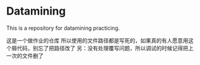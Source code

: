 # Datamining
This is a repository for datamining practicing.

这是一个做作业的仓库
所以使用的文件路径都是写死的，如果真的有人愿意用这个屑代码，别忘了把路径改了
另：没有处理覆写问题，所以调试的时候记得把上一次的文件删了
